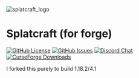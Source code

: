 ![splatcraft_logo](https://raw.githubusercontent.com/splatcraft/splatcraft-forge/1.18.2/stable/src/main/resources/pack.png)

# Splatcraft (for forge)

[![GitHub License](https://img.shields.io/github/license/splatcraft/splatcraft?style=flat-square)](https://github.com/splatcraft/splatcraft/blob/HEAD/LICENSE)
[![GitHub Issues](https://img.shields.io/github/issues/splatcraft/splatcraft?color=DF641A&style=flat-square)](https://github.com/splatcraft/splatcraft/issues)
[![Discord Chat](https://img.shields.io/discord/671749458840518656?label=discord&logo=discord&style=flat-square)](https://discord.splatcraft.net)
[![CurseForge Downloads](http://cf.way2muchnoise.eu/full_splatcraft_downloads.svg?badge_style=flat)](https://www.curseforge.com/minecraft/mc-mods/splatcraft)

I forked this purely to build 1.18.2/4.1
